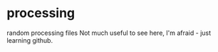 # processing
random processing files
Not much useful to see here, I'm afraid - just learning github. 
